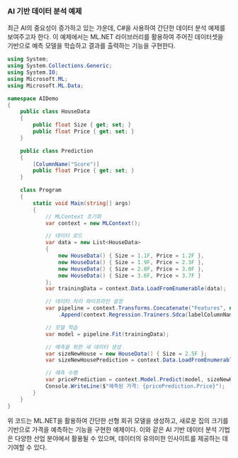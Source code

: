 ### AI 기반 데이터 분석 예제

최근 AI의 중요성이 증가하고 있는 가운데, C#을 사용하여 간단한 데이터 분석 예제를 보여주고자 한다. 이 예제에서는 ML.NET 라이브러리를 활용하여 주어진 데이터셋을 기반으로 예측 모델을 학습하고 결과를 출력하는 기능을 구현한다.

```csharp
using System;
using System.Collections.Generic;
using System.IO;
using Microsoft.ML;
using Microsoft.ML.Data;

namespace AIDemo
{
    public class HouseData
    {
        public float Size { get; set; }
        public float Price { get; set; }
    }

    public class Prediction
    {
        [ColumnName("Score")]
        public float Price { get; set; }
    }

    class Program
    {
        static void Main(string[] args)
        {
            // MLContext 초기화
            var context = new MLContext();

            // 데이터 로드
            var data = new List<HouseData>
            {
                new HouseData() { Size = 1.1F, Price = 1.2F },
                new HouseData() { Size = 1.9F, Price = 2.3F },
                new HouseData() { Size = 2.8F, Price = 3.0F },
                new HouseData() { Size = 3.6F, Price = 3.7F }
            };
            var trainingData = context.Data.LoadFromEnumerable(data);

            // 데이터 처리 파이프라인 설정
            var pipeline = context.Transforms.Concatenate("Features", new[] { nameof(HouseData.Size) })
                .Append(context.Regression.Trainers.Sdca(labelColumnName: nameof(HouseData.Price), maximumNumberOfIterations: 100));

            // 모델 학습
            var model = pipeline.Fit(trainingData);

            // 예측을 위한 새 데이터 생성
            var sizeNewHouse = new HouseData() { Size = 2.5F };
            var sizeNewHousePrediction = context.Data.LoadFromEnumerable(new[] { sizeNewHouse });

            // 예측 수행
            var pricePrediction = context.Model.Predict(model, sizeNewHousePrediction);
            Console.WriteLine($"예측된 가격: {pricePrediction.Price}");
        }
    }
}
```

위 코드는 ML.NET을 활용하여 간단한 선형 회귀 모델을 생성하고, 새로운 집의 크기를 기반으로 가격을 예측하는 기능을 구현한 예제이다. 이와 같은 AI 기반 데이터 분석 기법은 다양한 산업 분야에서 활용될 수 있으며, 데이터의 유의미한 인사이트를 제공하는 데 기여할 수 있다.